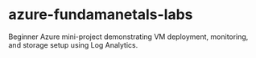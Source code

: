 # azure-fundamanetals-labs
Beginner Azure mini-project demonstrating VM deployment, monitoring, and storage setup using Log Analytics.
